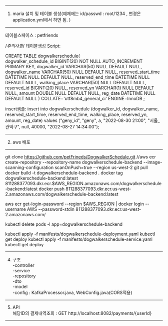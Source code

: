 ---------------------------------------------------
1. maria 설치 및 테이블 생성(예제에는 id/passwd : root/1234 , 변경은 application.yml에서 하면 됨. )
---------------------------------------------------
테이블스페이스 : petfriends


/*주의사항*/
테이블생성 Script: 

CREATE TABLE  dogwalkerschedule(   
    dogwalker_schedule_id BIGINT(20) NOT NULL AUTO_INCREMENT PRIMARY KEY, 
    dogwalker_id VARCHAR(50) NULL DEFAULT NULL,
    dogwalker_name VARCHAR(50) NULL DEFAULT NULL,
    reserved_start_time DATETIME NULL DEFAULT NULL,
    reserved_end_time DATETIME NULL DEFAULT NULL,
    walking_place VARCHAR(50) NULL DEFAULT NULL,
    reserved_id BIGINT(20) NULL,
    reserved_yn VARCHAR(1) NULL DEFAULT NULL,
    amount DOUBLE NULL DEFAULT NULL,
    reg_date DATETIME NULL DEFAULT NULL
 ) COLLATE='utf8mb4_general_ci' ENGINE=InnoDB ;  

insert샘플: 
insert into dogwalkerschedule (dogwalker_id, dogwalker_name, reserved_start_time, reserved_end_time, walking_place, reserved_yn, amount, reg_date) 
values ("geny_id", "geny", a, "2022-08-30 21:00", "서울_관악구", null, 40000, "2022-08-27 14:34:00");

---------------------------------------------------  
2. aws 배포 
---------------------------------------------------  
git clone https://github.com/petFrineds/DogwalkerSchedule.git 
//aws ecr create-repository --repository-name dogwalkerschedule-backend --image-scanning-configuration scanOnPush=true --region us-west-2
git pull
docker build -t dogwalkerschedule-backend .
docker tag dogwalkerschedule-backend:latest 811288377093.dkr.ecr.$AWS_REGION.amazonaws.com/dogwalkerschedule-backend:latest
docker push 811288377093.dkr.ecr.us-west-2.amazonaws.com/dogwalkerschedule-backend:latest

aws ecr get-login-password --region $AWS_REGION | docker login --username AWS --password-stdin 811288377093.dkr.ecr.us-west-2.amazonaws.com/

kubectl delete pods -l app=dogwalkerschedule-backend

kubectl apply -f manifests/dogwalkerschedule-deployment.yaml
kubectl get deploy
kubectl apply -f manifests/dogwalkerschedule-service.yaml
kubectl get deploy

--------------------------------------------------  
4. 구조  
   -controller  
   -service  
   -repository  
   -dto  
   -model  
   -config : KafkaProcessor.java, WebConfig.java(CORS적용)  
--------------------------------------------------  
5. API  
   해당ID의 결제내역조회 : GET http://localhost:8082/payments/{userId}   
--------------------------------------------------  
